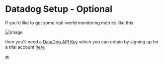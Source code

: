 # Datadog Setup - Optional

If you'd like to get some real-world monitoring metrics like this

![image](https://user-images.githubusercontent.com/9472095/43784033-11d58e1e-9a5b-11e8-8358-db0f354974c4.png)

then you'll need a [DataDog API Key](https://docs.datadoghq.com/api) which you can obtain by signing up for a trial account [here](https://www.datadoghq.com/#)

[:back:](../../ReadMe.md)
